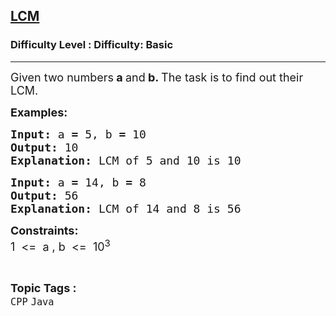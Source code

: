 <h2><a href="https://www.geeksforgeeks.org/problems/lcm/1?page=1&category=Java&difficulty=Basic&status=unsolved&sortBy=submissions">LCM</a></h2><h3>Difficulty Level : Difficulty: Basic</h3><hr><div class="problems_problem_content__Xm_eO"><p><span style="font-size: 18px;">Given two numbers<strong>&nbsp;a&nbsp;</strong>and<strong>&nbsp;b. </strong>The task is to find out their LCM.</span></p>
<p><span style="font-size: 18px;"><strong>Examples:</strong></span></p>
<pre><span style="font-size: 18px;"><strong>Input: </strong>a<strong> = </strong>5, b<strong> = </strong>10
<strong>Output: </strong>10
<strong>Explanation: </strong>LCM of 5 and 10 is 10</span></pre>
<pre><span style="font-size: 18px;"><strong>Input: </strong>a<strong> = </strong>14, b<strong> = </strong>8
<strong>Output: </strong>56
<strong>Explanation: </strong>LCM of 14 and 8 is 56</span></pre>
<p><span style="font-size: 18px;"><strong>Constraints:</strong><br>1&nbsp; &lt;=&nbsp; a , b&nbsp; &lt;=&nbsp; 10<sup>3</sup></span></p></div><br><p><span style=font-size:18px><strong>Topic Tags : </strong><br><code>CPP</code>&nbsp;<code>Java</code>&nbsp;